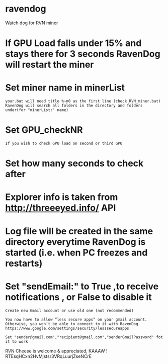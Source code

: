 # ravendog
Watch dog for RVN miner

# If GPU Load falls under 15% and stays there for 3 seconds RavenDog will restart the miner
# Set miner name in minerList 
    your.bat will need title %~n0 as the first line (check RVN_miner.bat)
    RavenDog will search all folders in the directory and folders under(for "minerList:" name)
# Set GPU_checkNR 
    If you wish to check GPU load on second or third GPU
# Set how many seconds to check after
# Explorer info is taken from http://threeeyed.info/ API
# Log file will be created in the same directory everytime RavenDog is started (i.e. when PC freezes and restarts)
# Set "sendEmail:" to True ,to receive notifications , or False to disable it
    Create new Gmail account or use old one (not recommended)
    
    You now have to allow “less secure apps” on your gmail account. 
    Otherwise, you won’t be able to connect to it with RavenDog
    https://www.google.com/settings/security/lesssecureapps
    
    Set "sender@gmail.com","recipient@gmail.com","senderGmailPassword" fot it to work




RVN Cheese is welcome & appreciated, KAAAW ! RTEsqHCxn2HvMjstsr3VRqLuurjZseNCrE
